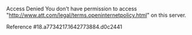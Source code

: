 Access Denied
You don't have permission to access "http://www.att.com/legal/terms.openinternetpolicy.html" on this server.

Reference #18.a7734217.1642773884.d0c2441
